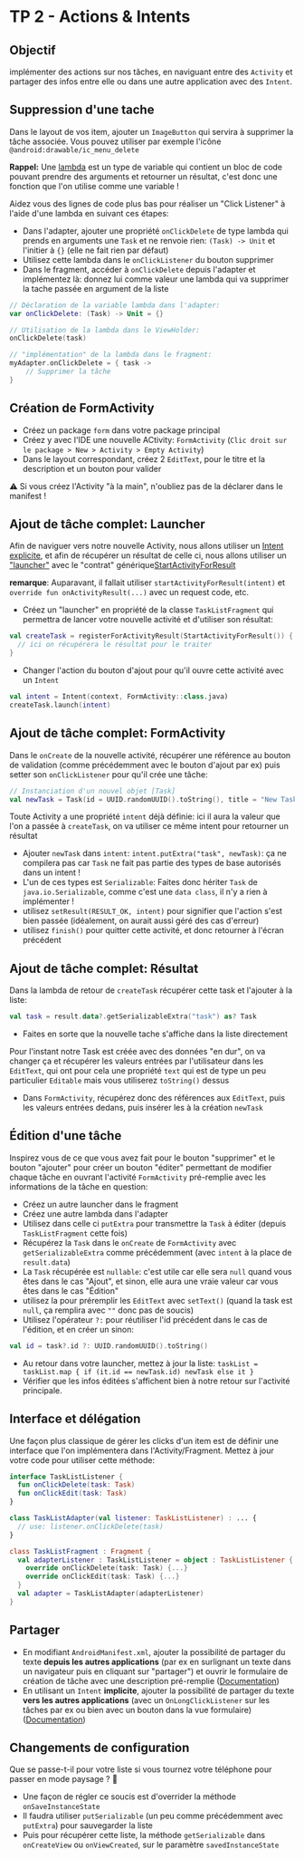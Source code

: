 # TP 2 - Actions & Intents

## Objectif

implémenter des actions sur nos tâches, en naviguant entre des `Activity` et partager des infos entre elle ou dans une autre application avec des `Intent`.

## Suppression d'une tache

Dans le layout de vos item, ajouter un `ImageButton` qui servira à supprimer la tâche associée. Vous pouvez utiliser par exemple l'icône `@android:drawable/ic_menu_delete`

<aside class="positive">

**Rappel:** Une [lambda](https://kotlinlang.org/docs/reference/lambdas.html) est un type de variable qui contient un bloc de code pouvant prendre des arguments et retourner un résultat, c'est donc une fonction que l'on utilise comme une variable !

</aside>

Aidez vous des lignes de code plus bas pour réaliser un "Click Listener" à l'aide d'une lambda en suivant ces étapes:

- Dans l'adapter, ajouter une propriété `onClickDelete` de type lambda qui prends en arguments une `Task` et ne renvoie rien: `(Task) -> Unit` et l'initier à `{}` (elle ne fait rien par défaut)
- Utilisez cette lambda dans le `onClickListener` du bouton supprimer
- Dans le fragment, accéder à `onClickDelete` depuis l'adapter et implémentez là: donnez lui comme valeur une lambda qui va supprimer la tache passée en argument de la liste

```kotlin
// Déclaration de la variable lambda dans l'adapter:
var onClickDelete: (Task) -> Unit = {}

// Utilisation de la lambda dans le ViewHolder:
onClickDelete(task)

// "implémentation" de la lambda dans le fragment:
myAdapter.onClickDelete = { task ->
    // Supprimer la tâche
}
```

## Création de FormActivity

- Créez un package `form` dans votre package principal
- Créez y avec l'IDE une nouvelle ACtivity: `FormActivity` (`Clic droit sur le package > New > Activity > Empty Activity`)
- Dans le layout correspondant, créez 2 `EditText`, pour le titre et la description et un bouton pour valider

<aside class="negative">

⚠️ Si vous créez l'Activity "à la main", n'oubliez pas de la déclarer dans le manifest !

</aside>

## Ajout de tâche complet: Launcher

<aside class="positive">

Afin de naviguer vers notre nouvelle Activity, nous allons utiliser un [Intent explicite](https://developer.android.com/guide/components/intents-filters#Types), et afin de récupérer un résultat de celle ci, nous allons utiliser un ["launcher"](https://developer.android.com/training/basics/intents/result#register) avec le "contrat" générique[StartActivityForResult](https://developer.android.com/reference/androidx/activity/result/contract/ActivityResultContracts.StartActivityForResult)

**remarque**: Auparavant, il fallait utiliser `startActivityForResult(intent)` et `override fun onActivityResult(...)` avec un request code, etc.

</aside>

- Créez un "launcher" en propriété de la classe `TaskListFragment` qui permettra de lancer votre nouvelle activité et d'utiliser son résultat:

```kotlin
val createTask = registerForActivityResult(StartActivityForResult()) { result ->
  // ici on récupérera le résultat pour le traiter
}
```

- Changer l'action du bouton d'ajout pour qu'il ouvre cette activité avec un `Intent`

```kotlin
val intent = Intent(context, FormActivity::class.java)
createTask.launch(intent)
```

## Ajout de tâche complet: FormActivity

Dans le `onCreate` de la nouvelle activité, récupérer une référence au bouton de validation (comme précédemment avec le bouton d'ajout par ex) puis setter son `onClickListener` pour qu'il crée une tâche:

```kotlin
// Instanciation d'un nouvel objet [Task]
val newTask = Task(id = UUID.randomUUID().toString(), title = "New Task !")
```

<aside class="positive">

Toute Activity a une propriété `intent` déjà définie: ici il aura la valeur que l'on a passée à `createTask`, on va utiliser ce même intent pour retourner un résultat

</aside>

- Ajouter `newTask` dans `intent`: `intent.putExtra("task", newTask)`: ça ne compilera pas car `Task` ne fait pas partie des types de base autorisés dans un intent !
- L'un de ces types est `Serializable`: Faites donc hériter `Task` de `java.io.Serializable`, comme c'est une `data class`, il n'y a rien à implémenter !
- utilisez `setResult(RESULT_OK, intent)` pour signifier que l'action s'est bien passée (idéalement, on aurait aussi géré des cas d'erreur)
- utilisez `finish()` pour quitter cette activité, et donc retourner à l'écran précédent

## Ajout de tâche complet: Résultat

Dans la lambda de retour de `createTask` récupérer cette task et l'ajouter à la liste:

```kotlin
val task = result.data?.getSerializableExtra("task") as? Task
```

- Faites en sorte que la nouvelle tache s'affiche dans la liste directement

<aside class="negative">

Pour l'instant notre Task est créée avec des données "en dur", on va changer ça et récupérer les valeurs entrées par l'utilisateur dans les `EditText`, qui ont pour cela une propriété `text` qui est de type un peu particulier `Editable` mais vous utiliserez `toString()` dessus

</aside>

- Dans `FormActivity`, récupérez donc des références aux `EditText`, puis les valeurs entrées dedans, puis insérer les à la création `newTask`

## Édition d'une tâche

Inspirez vous de ce que vous avez fait pour le bouton "supprimer" et le bouton "ajouter" pour créer un bouton "éditer" permettant de modifier chaque tâche en ouvrant l'activité `FormActivity` pré-remplie avec les informations de la tâche en question:

- Créez un autre launcher dans le fragment
- Créez une autre lambda dans l'adapter
- Utilisez dans celle ci `putExtra` pour transmettre la `Task` à éditer (depuis `TaskListFragment` cette fois)
- Récupérez la `Task` dans le `onCreate` de `FormActivity` avec `getSerializableExtra` comme précédemment (avec `intent` à la place de `result.data`)
- La `Task` récupérée est `nullable`: c'est utile car elle sera `null` quand vous êtes dans le cas "Ajout", et sinon, elle aura une vraie valeur car vous êtes dans le cas "Édition"
- utilisez la pour préremplir les `EditText` avec `setText()` (quand la task est `null`, ça remplira avec `""` donc pas de soucis)
- Utilisez l'opérateur `?:` pour réutiliser l'id précédent dans le cas de l'édition, et en créer un sinon:

```kotlin
val id = task?.id ?: UUID.randomUUID().toString()
```

- Au retour dans votre launcher, mettez à jour la liste: `taskList = taskList.map { if (it.id == newTask.id) newTask else it }`
- Vérifier que les infos éditées s'affichent bien à notre retour sur l'activité principale.

## Interface et délégation

Une façon plus classique de gérer les clicks d'un item est de définir une interface que l'on implémentera dans l'Activity/Fragment.
Mettez à jour votre code pour utiliser cette méthode:

```kotlin
interface TaskListListener {
  fun onClickDelete(task: Task)
  fun onClickEdit(task: Task)
}

class TaskListAdapter(val listener: TaskListListener) : ... {
  // use: listener.onClickDelete(task)
}

class TaskListFragment : Fragment {
  val adapterListener : TaskListListener = object : TaskListListener {
    override onClickDelete(task: Task) {...}
    override onClickEdit(task: Task) {...}
  }
  val adapter = TaskListAdapter(adapterListener)
}
```

## Partager

- En modifiant `AndroidManifest.xml`, ajouter la possibilité de partager du texte **depuis les autres applications** (par ex en surlignant un texte dans un navigateur puis en cliquant sur "partager") et ouvrir le formulaire de création de tâche avec une description pré-remplie ([Documentation][1])
- En utilisant un `Intent` **implicite**, ajouter la possibilité de partager du texte **vers les autres applications** (avec un `OnLongClickListener` sur les tâches par ex ou bien avec un bouton dans la vue formulaire) ([Documentation][2])

## Changements de configuration

Que se passe-t-il pour votre liste si vous tournez votre téléphone pour passer en mode paysage ? 🤔

- Une façon de régler ce soucis est d'overrider la méthode `onSaveInstanceState`
- Il faudra utiliser `putSerializable` (un peu comme précédemment avec `putExtra`) pour sauvegarder la liste
- Puis pour récupérer cette liste, la méthode `getSerializable` dans `onCreateView` ou `onViewCreated`, sur le paramètre `savedInstanceState`

[1]: https://developer.android.com/training/sharing/receive
[2]: https://developer.android.com/training/sharing/send
